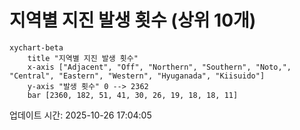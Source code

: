# 지역별 지진 발생 횟수 (상위 10개)

```mermaid
xychart-beta
    title "지역별 지진 발생 횟수"
    x-axis ["Adjacent", "Off", "Northern", "Southern", "Noto,", "Central", "Eastern", "Western", "Hyuganada", "Kiisuido"]
    y-axis "발생 횟수" 0 --> 2362
    bar [2360, 182, 51, 41, 30, 26, 19, 18, 18, 11]
```

업데이트 시간: 2025-10-26 17:04:05
